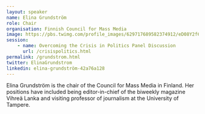 ```yaml
---
layout: speaker
name: Elina Grundström
role: Chair
organisation: Finnish Council for Mass Media
image: https://pbs.twimg.com/profile_images/629717689582374912/eD08Y2f6.jpg
session:
    - name: Overcoming the Crisis in Politics Panel Discussion
      url: /crisispolitics.html
permalink: /grundstrom.html
twitter: ElinaGrundstrom
linkedin: elina-grundström-42a76a128
---
```

Elina Grundström is the chair of the Council for Mass Media in Finland. Her positions have included being editor-in-chief of the biweekly magazine Vihreä Lanka and visiting professor of journalism at the University of Tampere.

